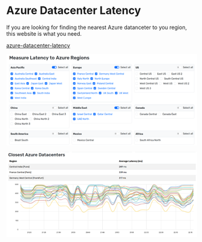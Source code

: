 # Azure Datacenter Latency

If you are looking for finding the nearest Azure datanceter to you region, this website is what you need.

[azure-datacenter-latency](https://www.azurespeed.com/Azure/Latency)

![azurespeed.com](./assets/datacenter-latency.png)

![latency statistics](./assets/datacenter-latency-stats.png)
